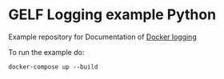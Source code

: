 # GELF Logging example Python
Example repository for Documentation of [Docker logging](https://developers.keboola.com/extend/common-interface/logging/#python)

To run the example do:
```
docker-compose up --build
```
